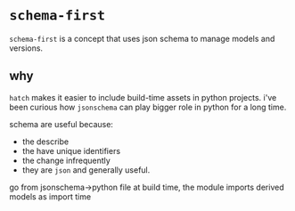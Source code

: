 # `schema-first` 

`schema-first` is a concept that uses json schema to manage models and versions. 

## why

`hatch` makes it easier to include build-time assets in python projects.
i've been curious how `jsonschema` can play bigger role in python for a long time.

schema are useful because:

* the describe 
* the have unique identifiers
* the change infrequently
* they are `json` and generally useful.

go from jsonschema->python file at build time, the module imports derived models as import time